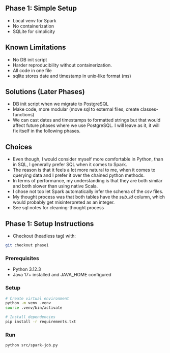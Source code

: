 ## Phase 1: Simple Setup
- Local venv for Spark
- No containerization  
- SQLite for simplicity

## Known Limitations
- No DB init script
- Harder reproducibility without containerization.
- All code in one file
- sqlite stores date and timestamp in unix-like format (ms)

## Solutions (Later Phases)
- DB init script when we migrate to PostgreSQL
- Make code, more modular (move sql to external files, create classes-functions)
- We can cast dates and timestamps to formatted strings but that would affect future phases where we use PostgreSQL. I will leave as it, it will fix itself in the following phases.

## Choices
- Even though, I would consider myself more comfortable in Python, than in SQL, I generally prefer SQL when it comes to Spark.
- The reason is that it feels a lot more natural to me, when it comes to querying data and I prefer it over the chained python methods.
- In terms of performance, my understanding is that they are both similar and both slower than using native Scala. 
- I chose not too let Spark automatically infer the schema of the csv files. 
- My thought process was that both tables have the *sub_id* column, which would probably get misinterpreted as an integer.
- See sql notes for cleaning-thought process

## Phase 1: Setup Instructions
- Checkout (headless tag) with:
```bash
git checkout phase1
```

### Prerequisites
- Python 3.12.3
- Java 17+ installed and JAVA_HOME configured

### Setup
```bash
# Create virtual environment
python -m venv .venv
source .venv/bin/activate

# Install dependencies
pip install -r requirements.txt
```

### Run
```bash
python src/spark-job.py
```